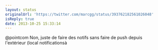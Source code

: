 ```yaml
---
layout: status
originalUrl: 'https://twitter.com/marcgg/status/393762182561026048'
isReply: true
date: 2013-10-25 15:33:14
---
```


@pointcom Non, juste de faire des notifs sans faire de push depuis l'extérieur (local notificationsà
